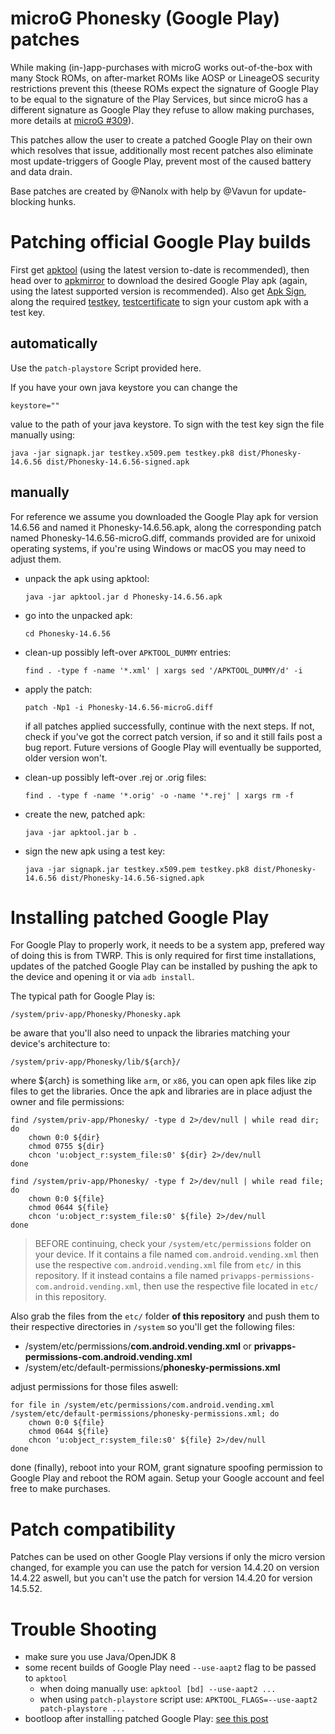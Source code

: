 # microG Phonesky (Google Play) patches

While making (in-)app-purchases with microG works out-of-the-box with many Stock ROMs, on after-market ROMs like AOSP or LineageOS security restrictions prevent this (theese ROMs expect the signature of Google Play to be equal to the signature of the Play Services, but since microG has a different signature as Google Play they refuse to allow making purchases, more details at [microG #309](https://github.com/microg/android_packages_apps_GmsCore/issues/309)).

This patches allow the user to create a patched Google Play on their own which resolves that issue, additionally most recent patches also eliminate most update-triggers of Google Play, prevent most of the caused battery and data drain.

Base patches are created by @Nanolx with help by @Vavun for update-blocking hunks.

# Patching official Google Play builds

First get [apktool](https://ibotpeaches.github.io/Apktool/) (using the latest version to-date is recommended), then head over to [apkmirror](https://www.apkmirror.com/apk/google-inc/google-play-store/) to download the desired Google Play apk (again, using the latest supported version is recommended). Also get [Apk Sign](https://github.com/appium/sign/raw/master/dist/signapk.jar), along the required [testkey](https://github.com/appium/sign/raw/master/testkey.pk8), [testcertificate](https://raw.githubusercontent.com/appium/sign/master/testkey.x509.pem) to sign your custom apk with a test key.


## automatically

Use the `patch-playstore` Script provided here.

If you have your own java keystore you can change the

  `keystore=""`

value to the path of your java keystore. To sign with the test key sign the file manually using:

  `java -jar signapk.jar testkey.x509.pem testkey.pk8 dist/Phonesky-14.6.56 dist/Phonesky-14.6.56-signed.apk`

## manually

For reference we assume you downloaded the Google Play apk for version 14.6.56 and named it Phonesky-14.6.56.apk, along the corresponding patch named Phonesky-14.6.56-microG.diff, commands provided are for unixoid operating systems, if you're using Windows or macOS you may need to adjust them.

* unpack the apk using apktool:

  `java -jar apktool.jar d Phonesky-14.6.56.apk`

* go into the unpacked apk:

  `cd Phonesky-14.6.56`

* clean-up possibly left-over `APKTOOL_DUMMY` entries:

  `find . -type f -name '*.xml' | xargs sed '/APKTOOL_DUMMY/d' -i`

* apply the patch:

  `patch -Np1 -i Phonesky-14.6.56-microG.diff`

  if all patches applied successfully, continue with the next steps. If not, check if you've got the correct patch version, if so and it still fails post a bug report. Future versions of Google Play will eventually be supported, older version won't.

* clean-up possibly left-over .rej or .orig files:

  `find . -type f -name '*.orig' -o -name '*.rej' | xargs rm -f`

* create the new, patched apk:

  `java -jar apktool.jar b .`

* sign the new apk using a test key:

  `java -jar signapk.jar testkey.x509.pem testkey.pk8 dist/Phonesky-14.6.56 dist/Phonesky-14.6.56-signed.apk`

# Installing patched Google Play

For Google Play to properly work, it needs to be a system app, prefered way of doing this is from TWRP. This is only required for first time installations, updates of the patched Google Play can be installed by pushing the apk to the device and opening it or via `adb install`.

The typical path for Google Play is:

  `/system/priv-app/Phonesky/Phonesky.apk`

be aware that you'll also need to unpack the libraries matching your device's architecture to:

  `/system/priv-app/Phonesky/lib/${arch}/`

where ${arch} is something like `arm`, or `x86`, you can open apk files like zip files to get the libraries. Once the apk and libraries are in place adjust the owner and file permissions:

```
find /system/priv-app/Phonesky/ -type d 2>/dev/null | while read dir; do
	chown 0:0 ${dir}
	chmod 0755 ${dir}
	chcon 'u:object_r:system_file:s0' ${dir} 2>/dev/null
done

find /system/priv-app/Phonesky/ -type f 2>/dev/null | while read file; do
	chown 0:0 ${file}
	chmod 0644 ${file}
	chcon 'u:object_r:system_file:s0' ${file} 2>/dev/null
done
```
> BEFORE continuing, check your `/system/etc/permissions` folder on your device. If it contains a file named `com.android.vending.xml` then use the respective `com.android.vending.xml` file from `etc/` in this repository. If it instead contains a file named `privapps-permissions-com.android.vending.xml`, then use the respective file located in `etc/` in this repository.

Also grab the files from the `etc/` folder **of this repository** and push them to their respective directories in `/system` so you'll get the following files:

  * /system/etc/permissions/**com.android.vending.xml** or **privapps-permissions-com.android.vending.xml**
  * /system/etc/default-permissions/**phonesky-permissions.xml**

adjust permissions for those files aswell:

```
for file in /system/etc/permissions/com.android.vending.xml /system/etc/default-permissions/phonesky-permissions.xml; do
	chown 0:0 ${file}
	chmod 0644 ${file}
	chcon 'u:object_r:system_file:s0' ${file} 2>/dev/null
done
```

done (finally), reboot into your ROM, grant signature spoofing permission to Google Play and reboot the ROM again. Setup your Google account and feel free to make purchases.

# Patch compatibility

Patches can be used on other Google Play versions if only the micro version changed, for example you can use the patch for version 14.4.20 on version 14.4.22 aswell, but you can't use the patch for version 14.4.20 for version 14.5.52.

# Trouble Shooting

* make sure you use Java/OpenJDK 8
* some recent builds of Google Play need `--use-aapt2` flag to be passed to `apktool`
  * when doing manually use: `apktool [bd] --use-aapt2 ...`
  * when using `patch-playstore` script use: `APKTOOL_FLAGS=--use-aapt2 patch-playstore ...`
* bootloop after installing patched Google Play: [see this post](https://gitlab.com/Nanolx/microg-phonesky-iap-support/issues/3#note_268785229)
